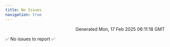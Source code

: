 ```yaml
---
title: No Issues
navigation: true
---
```


<p style="text-align:right;color:#cccs">
Generated Mon, 17 Feb 2025 06:11:18 GMT
</p>
<p>✅ No issues to report ✅</p>




